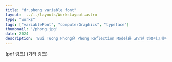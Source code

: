 ```yaml
---
title: "dr.phong variable font"
layout:  ../../layouts/WorksLayout.astro
type: "works"
tags: ["variableFont", "computerGraphics", "typeface"]
thumbnail: '/phong.jpg'
date: 2024
description: 'Bui Tuong Phong은 Phong Reflection Model을 고안한 컴퓨터그래픽스 분야의 선구자입니다. 그의 사망 연도이자 박사 논문 발표 연도 50주년을 기념하는 베리어블 폰트 dr.phong를 제작했습니다. 그리고 서체견본 포스터와 서체 개발노트를 제작했습니다.'
---
```


(pdf 링크)
(기타 링크)